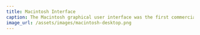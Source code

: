 ```yaml
---
title: Macintosh Interface
caption: The Macintosh graphical user interface was the first commercially successful desktop interface and it enabled the development of a generation of accessible user applications, such as desktop publishing, image processing, and multimedia.
image_url: /assets/images/macintosh-desktop.png
---
```

